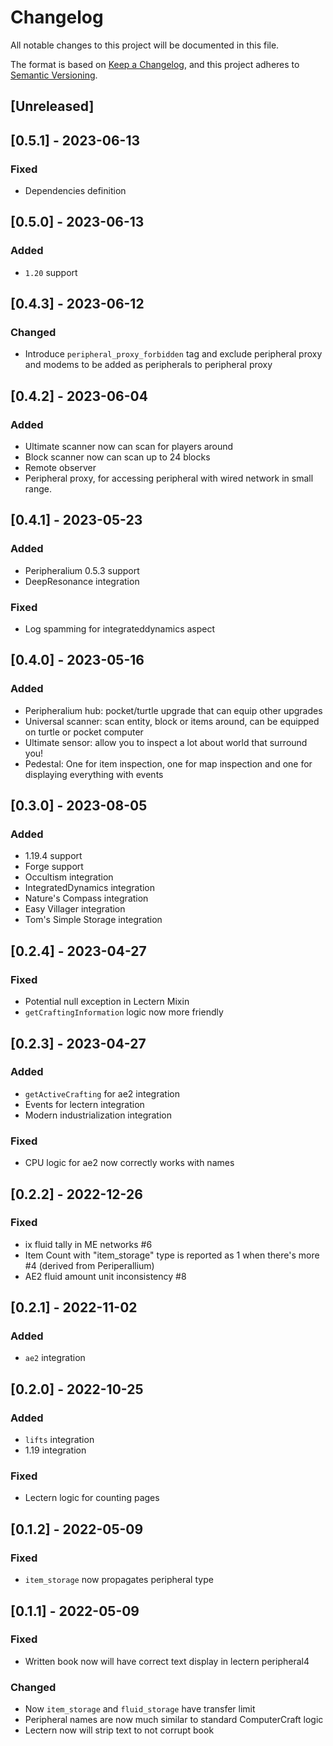 # Changelog
All notable changes to this project will be documented in this file.

The format is based on [Keep a Changelog](https://keepachangelog.com/en/1.0.0/),
and this project adheres to [Semantic Versioning](https://semver.org/spec/v2.0.0.html).

## [Unreleased]

## [0.5.1] - 2023-06-13

### Fixed

- Dependencies definition

## [0.5.0] - 2023-06-13

### Added

- `1.20` support

## [0.4.3] - 2023-06-12

### Changed

- Introduce `peripheral_proxy_forbidden` tag and exclude peripheral proxy and modems to be added as peripherals to peripheral proxy

## [0.4.2] - 2023-06-04

### Added

- Ultimate scanner now can scan for players around
- Block scanner now can scan up to 24 blocks
- Remote observer
- Peripheral proxy, for accessing peripheral with wired network in small range.

## [0.4.1] - 2023-05-23

### Added

- Peripheralium 0.5.3 support
- DeepResonance integration

### Fixed

- Log spamming for integrateddynamics aspect

## [0.4.0] - 2023-05-16

### Added

- Peripheralium hub: pocket/turtle upgrade that can equip other upgrades
- Universal scanner: scan entity, block or items around, can be equipped on turtle or pocket computer
- Ultimate sensor: allow you to inspect a lot about world that surround you!
- Pedestal: One for item inspection, one for map inspection and one for displaying everything with events

## [0.3.0] - 2023-08-05

### Added

- 1.19.4 support
- Forge support
- Occultism integration
- IntegratedDynamics integration
- Nature's Compass integration
- Easy Villager integration
- Tom's Simple Storage integration

## [0.2.4] - 2023-04-27

### Fixed

- Potential null exception in Lectern Mixin
- `getCraftingInformation` logic now more friendly

## [0.2.3] - 2023-04-27
### Added

- `getActiveCrafting` for ae2 integration
- Events for lectern integration
- Modern industrialization integration

### Fixed

- CPU logic for ae2 now correctly works with names

## [0.2.2] - 2022-12-26
### Fixed
- ix fluid tally in ME networks #6
- Item Count with "item_storage" type is reported as 1 when there's more #4 (derived from Periperallium)
- AE2 fluid amount unit inconsistency #8

## [0.2.1] - 2022-11-02
### Added
- `ae2` integration

## [0.2.0] - 2022-10-25
### Added
- `lifts` integration
- 1.19 integration

### Fixed
- Lectern logic for counting pages

## [0.1.2] - 2022-05-09
### Fixed
- `item_storage` now propagates peripheral type

## [0.1.1] - 2022-05-09
### Fixed
- Written book now will have correct text display in lectern peripheral4

### Changed
- Now `item_storage` and `fluid_storage` have transfer limit
- Peripheral names are now much similar to standard ComputerCraft logic
- Lectern now will strip text to not corrupt book